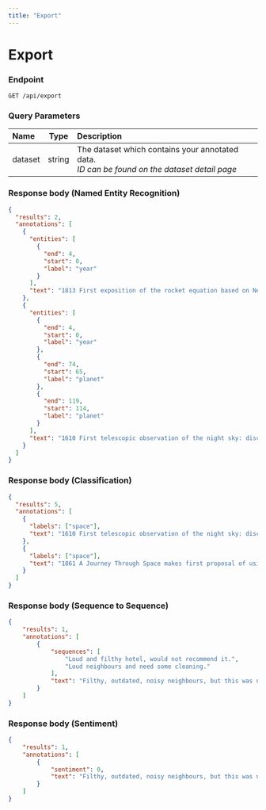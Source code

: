 ```yaml
---
title: "Export"
---
```


# Export

### Endpoint

```
GET /api/export
```

### Query Parameters

| Name    |  Type  | Description                                                                                       |
| :------ | :----: | :------------------------------------------------------------------------------------------------ |
| dataset | string | The dataset which contains your annotated data. <br/>_ID can be found on the dataset detail page_ |

### Response body (Named Entity Recognition)

```json
{
  "results": 2,
  "annotations": [
    {
      "entities": [
        {
          "end": 4,
          "start": 0,
          "label": "year"
        }
      ],
      "text": "1813 First exposition of the rocket equation based on Newton's third law of motion: Treatise on the Motion of Rockets"
    },
    {
      "entities": [
        {
          "end": 4,
          "start": 0,
          "label": "year"
        },
        {
          "end": 74,
          "start": 65,
          "label": "planet"
        },
        {
          "end": 119,
          "start": 114,
          "label": "planet"
        }
      ],
      "text": "1610 First telescopic observation of the night sky: discovery of Jupiter's moons, lunar craters and the phases of Venus."
    }
  ]
}
```

### Response body (Classification)

```json
{
  "results": 5,
  "annotations": [
    {
      "labels": ["space"],
      "text": "1610 First telescopic observation of the night sky: discovery of Jupiter's moons, lunar craters and the phases of Venus."
    },
    {
      "labels": ["space"],
      "text": "1861 A Journey Through Space makes first proposal of using rockets for space flight"
    }
  ]
}
```


### Response body (Sequence to Sequence)

```json
{
    "results": 1,
    "annotations": [
        {
            "sequences": [
                "Loud and filthy hotel, would not recommend it.",
                "Loud neighbours and need some cleaning."
            ],
            "text": "Filthy, outdated, noisy neighbours, but this was not the worst. We were nearly eaten by the bed bugs, more agressive than Denali bears. I would not reccomend this hole even to my worst enemy. Next day we needed medical help."
        }
    ]
}
```

### Response body (Sentiment)

```json
{
    "results": 1,
    "annotations": [
        {
            "sentiment": 0,
            "text": "Filthy, outdated, noisy neighbours, but this was not the worst. We were nearly eaten by the bed bugs, more agressive than Denali bears. I would not reccomend this hole even to my worst enemy. Next day we needed medical help."
        }
    ]
}
```